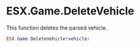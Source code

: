 # ESX.Game.DeleteVehicle

This function deletes the parsed vehicle.

```lua
ESX.Game.DeleteVehicle(vehicle)
```